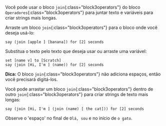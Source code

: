 Você pode usar o bloco `join`{:class="block3operators"} do bloco `Operadores`{:class="block3operators"} para juntar texto e variáveis para criar strings mais longas.

Arraste um bloco `join`{:class="block3operators"} para o bloco onde você deseja usá-lo:

```blocks3
say (join [apple ] [banana]) for [2] seconds
```

Substitua o texto pelo texto que deseja usar ou arraste uma variável:

```blocks3
set [name v] to [Scratch]
say (join [Hi, I'm ] (name)) for [2] seconds
```

**Dica:** O bloco `join`{:class="block3operators"} não adiciona espaços, então você precisará digitá-los.

Você pode arrastar um bloco `join`{:class="block3operators"} dentro de outro `join`{:class="block3operators"} para criar strings de texto mais longas:

```blocks3
say (join [Hi, I'm ] (join (name) [ the cat])) for [2] seconds
```

Observe o 'espaço' no final de `Olá, sou` e no início de `o gato`.



